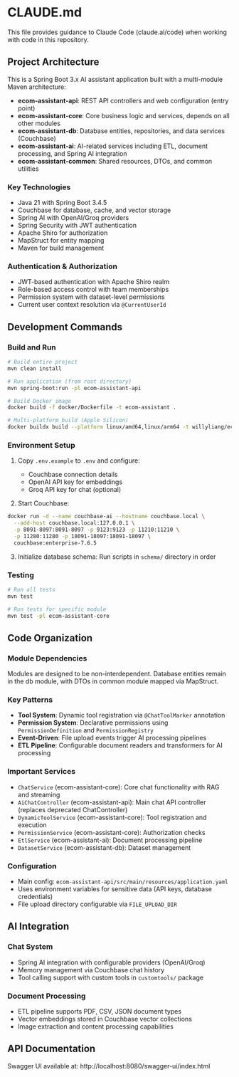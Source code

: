 # CLAUDE.md

This file provides guidance to Claude Code (claude.ai/code) when working with code in this repository.

## Project Architecture

This is a Spring Boot 3.x AI assistant application built with a multi-module Maven architecture:

- **ecom-assistant-api**: REST API controllers and web configuration (entry point)
- **ecom-assistant-core**: Core business logic and services, depends on all other modules
- **ecom-assistant-db**: Database entities, repositories, and data services (Couchbase)
- **ecom-assistant-ai**: AI-related services including ETL, document processing, and Spring AI integration
- **ecom-assistant-common**: Shared resources, DTOs, and common utilities

### Key Technologies
- Java 21 with Spring Boot 3.4.5
- Couchbase for database, cache, and vector storage
- Spring AI with OpenAI/Groq providers
- Spring Security with JWT authentication
- Apache Shiro for authorization
- MapStruct for entity mapping
- Maven for build management

### Authentication & Authorization
- JWT-based authentication with Apache Shiro realm
- Role-based access control with team memberships
- Permission system with dataset-level permissions
- Current user context resolution via `@CurrentUserId`

## Development Commands

### Build and Run
```bash
# Build entire project
mvn clean install

# Run application (from root directory)
mvn spring-boot:run -pl ecom-assistant-api

# Build Docker image
docker build -f docker/Dockerfile -t ecom-assistant .

# Multi-platform build (Apple Silicon)
docker buildx build --platform linux/amd64,linux/arm64 -t willyliang/ecom-assistant:latest .
```

### Environment Setup
1. Copy `.env.example` to `.env` and configure:
   - Couchbase connection details
   - OpenAI API key for embeddings
   - Groq API key for chat (optional)

2. Start Couchbase:
```bash
docker run -d --name couchbase-ai --hostname couchbase.local \
  --add-host couchbase.local:127.0.0.1 \
  -p 8091-8097:8091-8097 -p 9123:9123 -p 11210:11210 \
  -p 11280:11280 -p 18091-18097:18091-18097 \
  couchbase:enterprise-7.6.5
```

3. Initialize database schema: Run scripts in `schema/` directory in order

### Testing
```bash
# Run all tests
mvn test

# Run tests for specific module
mvn test -pl ecom-assistant-core
```

## Code Organization

### Module Dependencies
Modules are designed to be non-interdependent. Database entities remain in the db module, with DTOs in common module mapped via MapStruct.

### Key Patterns
- **Tool System**: Dynamic tool registration via `@ChatToolMarker` annotation
- **Permission System**: Declarative permissions using `PermissionDefinition` and `PermissionRegistry`
- **Event-Driven**: File upload events trigger AI processing pipelines
- **ETL Pipeline**: Configurable document readers and transformers for AI processing

### Important Services
- `ChatService` (ecom-assistant-core): Core chat functionality with RAG and streaming
- `AiChatController` (ecom-assistant-api): Main chat API controller (replaces deprecated ChatController)
- `DynamicToolService` (ecom-assistant-core): Tool registration and execution
- `PermissionService` (ecom-assistant-core): Authorization checks
- `EtlService` (ecom-assistant-ai): Document processing pipeline
- `DatasetService` (ecom-assistant-db): Dataset management

### Configuration
- Main config: `ecom-assistant-api/src/main/resources/application.yaml`
- Uses environment variables for sensitive data (API keys, database credentials)
- File upload directory configurable via `FILE_UPLOAD_DIR`

## AI Integration

### Chat System
- Spring AI integration with configurable providers (OpenAI/Groq)
- Memory management via Couchbase chat history
- Tool calling support with custom tools in `customtools/` package

### Document Processing
- ETL pipeline supports PDF, CSV, JSON document types
- Vector embeddings stored in Couchbase vector collections
- Image extraction and content processing capabilities

## API Documentation
Swagger UI available at: http://localhost:8080/swagger-ui/index.html